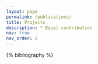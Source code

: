```yaml
---
layout: page
permalink: /publications/
title: Projects
description: * Equal contribution
nav: true
nav_order: 2
---
```


<!-- _pages/publications.md -->
<div class="publications">

{% bibliography %}

</div>

